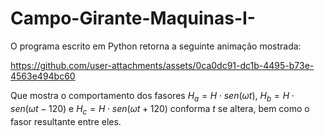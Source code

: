 # Campo-Girante-Maquinas-I-

O programa escrito em Python retorna a seguinte animação mostrada:

https://github.com/user-attachments/assets/0ca0dc91-dc1b-4495-b73e-4563e494bc60

Que mostra o comportamento dos fasores $H_a =H\cdot sen(\omega t)$, $H_b =H\cdot sen(\omega t - 120)$ e $H_c =H\cdot sen(\omega t + 120)$ conforma $t$ se altera, bem como o fasor resultante entre eles.
